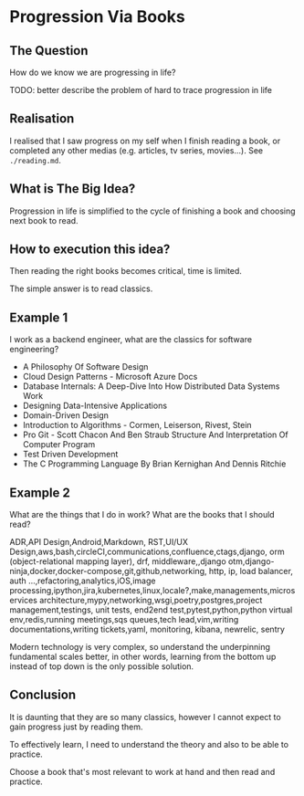 # Progression Via Books

## The Question

How do we know we are progressing in life?

TODO: better describe the problem of hard to trace progression in life

## Realisation

I realised that I saw progress on my self when I finish reading a book, or completed any other medias (e.g. articles, tv series, movies...).
See `./reading.md`.

## What is The Big Idea?

Progression in life is simplified to the cycle of finishing a book and choosing next book to read.

## How to execution this idea?

Then reading the right books becomes critical, time is limited.

The simple answer is to read classics.

## Example 1

I work as a backend engineer, what are the classics for software engineering?

- A Philosophy Of Software Design
- Cloud Design Patterns - Microsoft Azure Docs
- Database Internals: A Deep-Dive Into How Distributed Data Systems Work
- Designing Data-Intensive Applications
- Domain-Driven Design
- Introduction to Algorithms - Cormen, Leiserson, Rivest, Stein
- Pro Git - Scott Chacon And Ben Straub
  Structure And Interpretation Of Computer Program
- Test Driven Development
- The C Programming Language By Brian Kernighan And Dennis Ritchie

## Example 2

What are the things that I do in work? What are the books that I should read?

ADR,API Design,Android,Markdown, RST,UI/UX Design,aws,bash,circleCI,communications,confluence,ctags,django, orm (object-relational mapping layer), drf, middleware,,django otm,django-ninja,docker,docker-compose,git,github,networking, http, ip, load balancer, auth ...,refactoring,analytics,iOS,image processing,ipython,jira,kubernetes,linux,locale?,make,managements,microservices architecture,mypy,networking,wsgi,poetry,postgres,project management,testings, unit tests, end2end test,pytest,python,python virtual env,redis,running meetings,sqs queues,tech lead,vim,writing documentations,writing tickets,yaml, monitoring, kibana, newrelic, sentry

Modern technology is very complex, so understand the underpinning fundamental scales better, in other words, learning from the bottom up instead of top down is the only possible solution.

## Conclusion

It is daunting that they are so many classics, however I cannot expect to gain progress just by reading them.

To effectively learn, I need to understand the theory and also to be able to practice.

Choose a book that's most relevant to work at hand and then read and practice.
